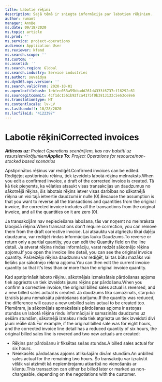 ```yaml
---
title: Labotie rēķini
description: Šajā tēmā ir sniegta informācija par labotiem rēķiniem.
author: rumant
manager: AnnBe
ms.date: 09/18/2020
ms.topic: article
ms.prod: ''
ms.service: project-operations
audience: Application User
ms.reviewer: kfend
ms.search.scope: ''
ms.custom: ''
ms.assetid: ''
ms.search.region: Global
ms.search.industry: Service industries
ms.author: suvaidya
ms.dyn365.ops.version: ''
ms.search.validFrom: 2020-10-01
ms.openlocfilehash: 1ebfec053a59bbadd261d4333f6737cf16292e81
ms.sourcegitcommit: 4cf1dc1561b92fca4175f0b3813133c5e63ce8e6
ms.translationtype: HT
ms.contentlocale: lv-LV
ms.lasthandoff: 10/28/2020
ms.locfileid: "4122397"
---
```

# <a name="corrected-invoices"></a><span data-ttu-id="9f788-103">Labotie rēķini</span><span class="sxs-lookup"><span data-stu-id="9f788-103">Corrected invoices</span></span>

<span data-ttu-id="9f788-104">_**Attiecas uz:** Project Operations scenārijiem, kas nav balstīti uz resursiem/krājumiem_</span><span class="sxs-lookup"><span data-stu-id="9f788-104">_**Applies To:** Project Operations for resource/non-stocked based scenarios_</span></span>

<span data-ttu-id="9f788-105">Apstiprinātos rēķinus var rediģēt.</span><span class="sxs-lookup"><span data-stu-id="9f788-105">Confirmed invoices can be edited.</span></span> <span data-ttu-id="9f788-106">Rediģējot apstiprinātu rēķinu, tiek izveidots labotā rēķina melnraksts.</span><span class="sxs-lookup"><span data-stu-id="9f788-106">When you edit a confirmed invoice, a draft of the corrected invoice is created.</span></span> <span data-ttu-id="9f788-107">Tā kā tiek pieņemts, ka vēlaties atsaukt visas transakcijas un daudzumus no sākotnējā rēķina, šis labotais rēķins ietver visas darbības no sākotnējā rēķina un visi tajā ietvertie daudzumi ir nulle (0).</span><span class="sxs-lookup"><span data-stu-id="9f788-107">Because the assumption is that you want to reverse all the transactions and quantities from the original invoice, the corrected invoice includes all the transactions from the original invoice, and all the quantities on it are zero (0).</span></span>

<span data-ttu-id="9f788-108">Ja transakcijām nav nepieciešama labošana, tās var noņemt no melnraksta labojošā rēķina.</span><span class="sxs-lookup"><span data-stu-id="9f788-108">When transactions don't require correction, you can remove them from the draft corrective invoice.</span></span> <span data-ttu-id="9f788-109">Lai atsauktu vai atgrieztu tikai daļēju daudzumu, var rediģēt rindas informācijas lauku Daudzums.</span><span class="sxs-lookup"><span data-stu-id="9f788-109">To reverse or return only a partial quantity, you can edit the Quantity field on the line detail.</span></span> <span data-ttu-id="9f788-110">Ja atverat rēķina rindas informāciju, varat redzēt sākotnējo rēķina apjomu.</span><span class="sxs-lookup"><span data-stu-id="9f788-110">If you open the invoice line detail, you can see the original invoice quantity.</span></span> <span data-ttu-id="9f788-111">Pašreizējo rēķina daudzumu var rediģēt, lai tas būtu mazāks vai lielāks par sākotnējo rēķina apjomu.</span><span class="sxs-lookup"><span data-stu-id="9f788-111">You can then edit the current invoice quantity so that it's less than or more than the original invoice quantity.</span></span>

<span data-ttu-id="9f788-112">Kad apstiprināsit laboto rēķinu, sākotnējais izmaksātais pārdošanas apjoms tiek apgriezts un tiek izveidots jauns rēķins par pārdošanu.</span><span class="sxs-lookup"><span data-stu-id="9f788-112">When you confirm a corrective invoice, the original billed sales actual is reversed, and a new billed sales actual is created.</span></span> <span data-ttu-id="9f788-113">Ja daudzums tika samazināts, starpība izraisīs jaunu nemaksātu pārdošanas darījumu.</span><span class="sxs-lookup"><span data-stu-id="9f788-113">If the quantity was reduced, the difference will cause a new unbilled sales actual to be created too.</span></span> <span data-ttu-id="9f788-114">Piemēram, ja sākotnējais apmaksātais pārdošanas apjoms ir astoņas stundas un labotā rēķina rindu informācijai ir samazināts daudzums uz sešām stundām, sākotnējā izmaksu rinda tiek atgriezta un tiek izveidoti divi jauni reālie dati.</span><span class="sxs-lookup"><span data-stu-id="9f788-114">For example, if the original billed sale was for eight hours, and the corrected invoice line detail has a reduced quantity of six hours, the original billed sales line is revered and two new actuals are created:</span></span>

- <span data-ttu-id="9f788-115">Rēķins par pārdošanu ir fiksētas sešas stundas.</span><span class="sxs-lookup"><span data-stu-id="9f788-115">A billed sales actual for six hours.</span></span>
- <span data-ttu-id="9f788-116">Neiekasēts pārdošanas apjoms atlikušajām divām stundām.</span><span class="sxs-lookup"><span data-stu-id="9f788-116">An unbilled sales actual for the remaining two hours.</span></span> <span data-ttu-id="9f788-117">Šo transakciju var izrakstīt vēlāk vai atzīmēt kā nepiemērojamu atkarībā no vienošanās ar klientu.</span><span class="sxs-lookup"><span data-stu-id="9f788-117">This transaction can either be billed later or marked as non-chargeable, depending on the negotiations with the customer.</span></span>
